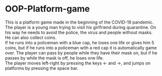 # OOP-Platform-game

This is a platform game made in the beginning of the COVID-19 pandemic. The player is a young man trying to visit his girlfriend during quarantine. On his way he needs to avoid the police, the virus and people without masks. He can also collect coins.  
If he runs into a policeman with a blue cap, he loses one life or gives him 5 coins, but if he runs into a policeman with a red cap it is automatically game over.
The player can pass by people while they have their mask on, but if he passes by while the mask is off, he loses one life.  
The player moves left-right by pressing the keys <- and ->, and jumps on platforms by pressing the space bar.
